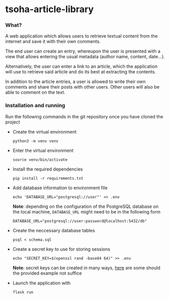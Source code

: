 # tsoha-article-library

### What?

A web application which allows users to retrieve textual content from the internet and save it with their own comments.

  The end user can create an entry, whereupon the user is presented with a view that allows entering the usual metadata (author name, content, date...).

  Alternatively, the user can enter a link to an article, which the application will use to retrieve said article and do its best at extracting the contents.

  In addition to the article entries, a user is allowed to write their own comments and share their posts with other users. Other users will also be able to comment on the text.


### Installation and running

Run the following commands in the git repository once you have cloned the project

- Create the virtual environment

  `python3 -m venv venv`

- Enter the virtual environment
  
  `source venv/bin/activate`

- Install the required dependencies

  `pip install -r requirements.txt`

- Add database information to environment file

  `echo 'DATABASE_URL="postgresql://user"' >> .env`

  **Note**: depending on the configuration of the PostgreSQL database on the local machine, `DATABASE_URL` might need to be in the following form

  `DATABASE_URL="postgresql://user:password@localhost:5432/db"`

- Create the neccessary database tables

  `psql < schema.sql`

- Create a secret key to use for storing sessions

  `echo "SECRET_KEY=$(openssl rand -base64 64)" >> .env`
  
  **Note**: secret keys can be created in many ways, [here](https://www.tecmint.com/generate-pre-shared-key-in-linux/) are some should the provided example not suffice

- Launch the application with

  `flask run`
